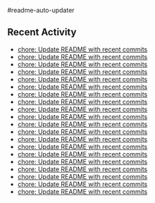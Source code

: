 #readme-auto-updater

## Recent Activity
<!-- LATEST_COMMITS:START -->
- [chore: Update README with recent commits](https://github.com/NEO1717/readme-auto-updater/commit/3e9cefbb6ef6b1d2e3988d4b3d246f50f3f20a97)
- [chore: Update README with recent commits](https://github.com/NEO1717/readme-auto-updater/commit/c221c196debc9c543d38a8c5d7a0c243ae6f40a3)
- [chore: Update README with recent commits](https://github.com/NEO1717/readme-auto-updater/commit/bdba1b29de98ce9da904faea0329c20b27c7c499)
- [chore: Update README with recent commits](https://github.com/NEO1717/readme-auto-updater/commit/8725047cd6515c262716fc28c0946d783283509c)
- [chore: Update README with recent commits](https://github.com/NEO1717/readme-auto-updater/commit/ef38cf8891bcae340f637dcbd448126f1db06bcd)
- [chore: Update README with recent commits](https://github.com/NEO1717/readme-auto-updater/commit/87336999d4dd588aae7738b84233d565859604e8)
- [chore: Update README with recent commits](https://github.com/NEO1717/readme-auto-updater/commit/fcf5d2b0c57209bc9f0642ff8b44a23c6840d9bf)
- [chore: Update README with recent commits](https://github.com/NEO1717/readme-auto-updater/commit/c33b8a369e463503283e69f2fc409e6ff27ad972)
- [chore: Update README with recent commits](https://github.com/NEO1717/readme-auto-updater/commit/b31a3fea9b5bd98dc2d313195e49ccb006e690fc)
- [chore: Update README with recent commits](https://github.com/NEO1717/readme-auto-updater/commit/607c64ae016473be2c064f103f51c1f53d8af515)
- [chore: Update README with recent commits](https://github.com/NEO1717/readme-auto-updater/commit/02cf43fe95d9fa709b6e538fc2906e8f1f61a744)
- [chore: Update README with recent commits](https://github.com/NEO1717/readme-auto-updater/commit/b64705ad9ad07be7ce77792b8b7a8377c0bd99f6)
- [chore: Update README with recent commits](https://github.com/NEO1717/readme-auto-updater/commit/234b19c0261454f93371e34aaf40dd139ee5c29e)
- [chore: Update README with recent commits](https://github.com/NEO1717/readme-auto-updater/commit/e8c4da3b647238daaa2a05c107cc091930b1fe1f)
- [chore: Update README with recent commits](https://github.com/NEO1717/readme-auto-updater/commit/e79b89e6b9d16c3e20de8e526fbb29dc18d20abd)
- [chore: Update README with recent commits](https://github.com/NEO1717/readme-auto-updater/commit/44d9a19a8791d8e85eb93acf056f64f3eebf3c59)
- [chore: Update README with recent commits](https://github.com/NEO1717/readme-auto-updater/commit/48a8428e8080b00df5eb79afaf3bd96c18d942fa)
- [chore: Update README with recent commits](https://github.com/NEO1717/readme-auto-updater/commit/839dd07dfb14926c548495e945c4d9e5b1118b55)
- [chore: Update README with recent commits](https://github.com/NEO1717/readme-auto-updater/commit/b07a4c54ee0d2d0daf679f4c38d974114053aa98)
- [chore: Update README with recent commits](https://github.com/NEO1717/readme-auto-updater/commit/a5eaa602a77f68a3de5699f95ed320974a19cdb1)
<!-- LATEST_COMMITS:END -->


